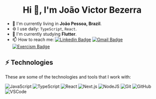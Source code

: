 <h1 align="center" border={0} margin={0}>Hi 👋, I'm João Victor Bezerra</h1>

- 📍  I'm currently living in **João Pessoa, Brazil**.
- ⚙️ I use daily: `TypeScript`, `React`.
- 🌱 I'm currently studying **Flutter**.
- 📫 How to reach me:
[![Linkedin Badge](https://img.shields.io/badge/-LinkedIn-blue?style=flat-square&logo=Linkedin&logoColor=white&link=https://www.linkedin.com/in/jvictorbezerra/)](https://www.linkedin.com/in/jvictorbezerra/)
[![Gmail Badge](https://img.shields.io/badge/-Gmail-c14438?style=flat-square&logo=Gmail&logoColor=white&link=mailto:victorjohn919@gmail.com)](mailto:victorjohn919@gmail.com)
[![Exercism Badge](https://img.shields.io/badge/-Exercism-e1ebff?style=flat-square&logo=Exercism&logoColor=604fcd&link=https://exercism.org/profiles/jvbezerra)](https://exercism.org/profiles/jvbezerra)

## ⚡ Technologies

These are some of the technologies and tools that I work with:

![JavaScript](https://img.shields.io/badge/-JavaScript-181717?style=flat-square&logo=JavaScript)
![TypeScript](https://img.shields.io/badge/-TypeScript-181717?style=flat-square&logo=TypeScript)
![React](https://img.shields.io/badge/-React-181717?style=flat-square&logo=React)
![Next.js](https://img.shields.io/badge/-Next.js-181717?style=flat-square&logo=Next.js)
![NodeJS](https://img.shields.io/badge/-NodeJS-181717?style=flat-square&logo=Node.js)
![Git](https://img.shields.io/badge/-Git-black?style=flat-square&logo=git)
![GitHub](https://img.shields.io/badge/-GitHub-181717?style=flat-square&logo=github)
![VSCode](https://img.shields.io/badge/-VSCode-007ACC?style=flat-square&logo=visual-studio-code&logoColor=white)

<br/>
